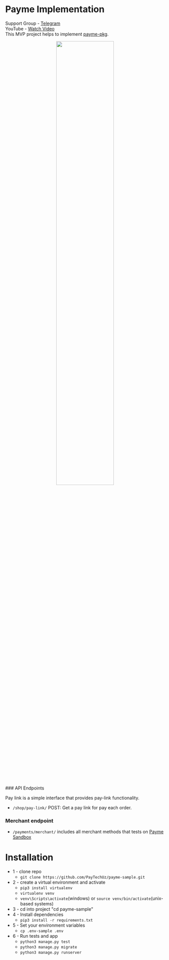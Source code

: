 # Payme Implementation

Support Group - <a href="https://t.me/+bYouuOlqt1c3NmYy">Telegram</a><br>
YouTube - <a href="https://youtu.be/r2RO3kJVP7g"> Watch Video</a><br>
This MVP project helps to implement <a href="https://github.com/PayTechUz/payme-pkg">payme-pkg</a>.
<p align="center">
<a href="https://youtu.be/r2RO3kJVP7g">
<img style="width: 60%;" src="https://i.postimg.cc/5NRRSHXp/homemuhammadali-Downloads-Telegram-Desktop-Closer-Li-QWYD-No-Copyright-Music-Audio-Library-Music-m4a.gif">
</a>
</p>
### API Endpoints <br>

Pay link is a simple interface that provides pay-link functionality.

- `/shop/pay-link/` POST: Get a pay link for pay each order.

### Merchant endpoint

- `/payments/merchant/` includes all merchant methods that tests on <a href="https://test.paycom.uz/">Payme Sandbox</a>

# Installation
* 1 - clone repo 
   - ```git clone https://github.com/PayTechUz/payme-sample.git```
* 2 - create a virtual environment and activate
  - ```pip3 install virtualenv```
  - ```virtualenv venv```
  - ```venv\Scripts\activate```(windows) or ```source venv/bin/activate```(unix-based systems)
* 3 - cd into project "cd payme-sample"
* 4 - Install dependencies
  - ```pip3 install -r requirements.txt```
* 5 - Set your environment variables
  - ```cp .env-sample .env```
* 6 - Run tests and app
  - ```python3 manage.py test```
  - ```python3 manage.py migrate```
  - ```python3 manage.py runserver```
